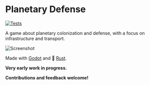 # Planetary Defense

[![Tests](https://github.com/mlange-42/planetary-defense/actions/workflows/tests.yml/badge.svg)](https://github.com/mlange-42/planetary-defense/actions/workflows/tests.yml)

A game about planetary colonization and defense, with a focus on infrastructure and transport.

![Screenshot](https://user-images.githubusercontent.com/44003176/146467231-0b694c98-a1d1-4d66-bc19-7e2f6cce6d61.png)

Made with [Godot](https://godotengine.org/) and :crab: [Rust](https://rust-lang.org).

**Very early work in progress.**

**Contributions and feedback welcome!**
